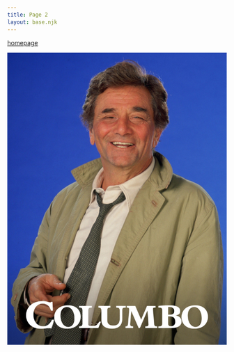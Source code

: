 ```yaml
---
title: Page 2
layout: base.njk
---
```


[homepage](/index/)

[![columbo](/imgs/p184135_b_v13_af.jpg)](/page3)